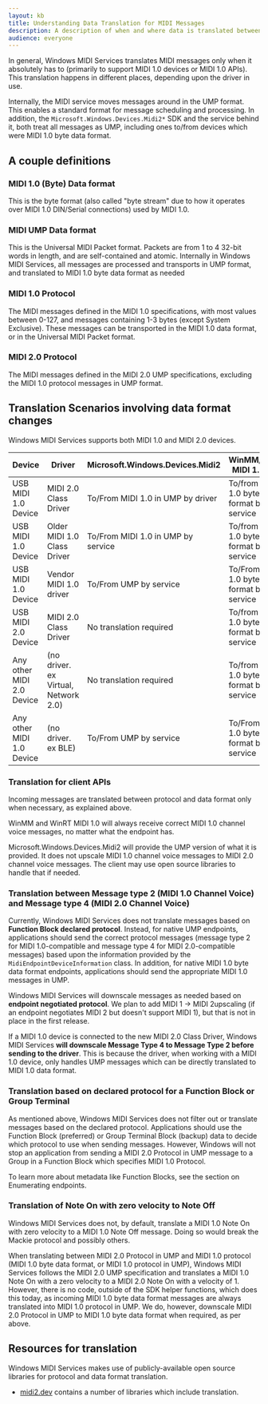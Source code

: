 ```yaml
---
layout: kb
title: Understanding Data Translation for MIDI Messages
description: A description of when and where data is translated between MIDI 1.0 data format and MIDI 2.0 UMP, as well as between MIDI 1.0 and MIDI 2.0 protocols.
audience: everyone
---
```


In general, Windows MIDI Services translates MIDI messages only when it absolutely has to (primarily to support MIDI 1.0 devices or MIDI 1.0 APIs). This translation happens in different places, depending upon the driver in use.

Internally, the MIDI service moves messages around in the UMP format. This enables a standard format for message scheduling and processing. In addition, the `Microsoft.Windows.Devices.Midi2*` SDK and the service behind it, both treat all messages as UMP, including ones to/from devices which were MIDI 1.0 byte data format.

## A couple definitions

### MIDI 1.0 (Byte) Data format

This is the byte format (also called "byte stream" due to how it operates over MIDI 1.0 DIN/Serial connections) used by MIDI 1.0. 

### MIDI UMP Data format

This is the Universal MIDI Packet format. Packets are from 1 to 4 32-bit words in length, and are self-contained and atomic. Internally in Windows MIDI Services, all messages are processed and transports in UMP format, and translated to MIDI 1.0 byte data format as needed

### MIDI 1.0 Protocol

The MIDI messages defined in the MIDI 1.0 specifications, with most values between 0-127, and messages containing 1-3 bytes (except System Exclusive). These messages can be transported in the MIDI 1.0 data format, or in the Universal MIDI Packet format.

### MIDI 2.0 Protocol

The MIDI messages defined in the MIDI 2.0 UMP specifications, excluding the MIDI 1.0 protocol messages in UMP format.

## Translation Scenarios involving data format changes

Windows MIDI Services supports both MIDI 1.0 and MIDI 2.0 devices.

| Device | Driver | Microsoft.Windows.Devices.Midi2 | WinMM/WinRT MIDI 1.0 APIs |
| ------------------- | --------------------- | -------------------------- | ------------------------ |
| USB MIDI 1.0 Device | MIDI 2.0 Class Driver | To/From MIDI 1.0 in UMP by driver | To/from MIDI 1.0 byte data format by service |
| USB MIDI 1.0 Device | Older MIDI 1.0 Class Driver | To/From MIDI 1.0 in UMP by service | To/from MIDI 1.0 byte data format by service |
| USB MIDI 1.0 Device | Vendor MIDI 1.0 driver | To/From UMP by service | To/From MIDI 1.0 byte data format by service |
| USB MIDI 2.0 Device | MIDI 2.0 Class Driver | No translation required | To/from MIDI 1.0 byte data format by service |
| Any other MIDI 2.0 Device | (no driver. ex Virtual, Network 2.0) | No translation required | To/from MIDI 1.0 byte data format by service |
| Any other MIDI 1.0 Device | (no driver. ex BLE) | To/From UMP by service | To/From MIDI 1.0 byte data format by service |

### Translation for client APIs

Incoming messages are translated between protocol and data format only when necessary, as explained above.

WinMM and WinRT MIDI 1.0 will always receive correct MIDI 1.0 channel voice messages, no matter what the endpoint has.

Microsoft.Windows.Devices.Midi2 will provide the UMP version of what it is provided. It does not upscale MIDI 1.0 channel voice messages to MIDI 2.0 channel voice messages. The client may use open source libraries to handle that if needed.

### Translation between Message type 2 (MIDI 1.0 Channel Voice) and Message type 4 (MIDI 2.0 Channel Voice)

Currently, Windows MIDI Services does not translate messages based on **Function Block declared protocol**. Instead, for native UMP endpoints, applications should send the correct protocol messages (message type 2 for MIDI 1.0-compatible and message type 4 for MIDI 2.0-compatible messages) based upon the information provided by the `MidiEndpointDeviceInformation` class. In addition, for native MIDI 1.0 byte data format endpoints, applications should send the appropriate MIDI 1.0 messages in UMP.

Windows MIDI Services will downscale messages as needed based on **endpoint negotiated protocol**. We plan to add MIDI 1 -> MIDI 2upscaling (if an endpoint negotiates MIDI 2 but doesn't support MIDI 1), but that is not in place in the first release.

If a MIDI 1.0 device is connected to the new MIDI 2.0 Class Driver, Windows MIDI Services **will downscale Message Type 4 to Message Type 2 before sending to the driver**. This is because the driver, when working with a MIDI 1.0 device, only handles UMP messages which can be directly translated to MIDI 1.0 data format.

### Translation based on declared protocol for a Function Block or Group Terminal

As mentioned above, Windows MIDI Services does not filter out or translate messages based on the declared protocol. Applications should use the Function Block (preferred) or Group Terminal Block (backup) data to decide which protocol to use when sending messages. However, Windows will not stop an application from sending a MIDI 2.0 Protocol in UMP message to a Group in a Function Block which specifies MIDI 1.0 Protocol.

To learn more about metadata like Function Blocks, see the section on Enumerating endpoints.

### Translation of Note On with zero velocity to Note Off

Windows MIDI Services does not, by default, translate a MIDI 1.0 Note On with zero velocity to a MIDI 1.0 Note Off message. Doing so would break the Mackie protocol and possibly others.

When translating between MIDI 2.0 Protocol in UMP and MIDI 1.0 protocol (MIDI 1.0 byte data format, or MIDI 1.0 protocol in UMP), Windows MIDI Services follows the MIDI 2.0 UMP specification and translates a MIDI 1.0 Note On with a zero velocity to a MIDI 2.0 Note On with a velocity of 1. However, there is no code, outside of the SDK helper functions, which does this today, as incoming MIDI 1.0 byte data format messages are always translated into MIDI 1.0 protocol in UMP. We do, however, downscale MIDI 2.0 Protocol in UMP to MIDI 1.0 byte data format when required, as per above.

## Resources for translation

Windows MIDI Services makes use of publicly-available open source libraries for protocol and data format translation.

* [midi2.dev](https://midi2.dev) contains a number of libraries which include translation.
